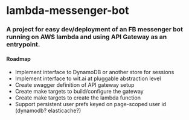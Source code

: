 # lambda-messenger-bot

### A project for easy dev/deployment of an FB messenger bot running on AWS lambda and using API Gateway as an entrypoint.

#### Roadmap

  - Implement interface to DynamoDB or another store for sessions
  - Implement interface to wit.ai at pluggable abstraction level
  - Create swagger definition of API gateway setup
  - Create make targets to build/configure the gateway
  - Create make targets to create the lambda function
  - Support persistent user prefs keyed on page-scoped user id (dynamodb? elasticache?)
